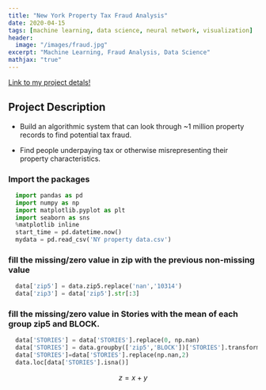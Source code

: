 ```yaml
---
title: "New York Property Tax Fraud Analysis"
date: 2020-04-15
tags: [machine learning, data science, neural network, visualization]
header:
  image: "/images/fraud.jpg"
excerpt: "Machine Learning, Fraud Analysis, Data Science"
mathjax: "true"
---
```



[Link to my project detals!](https://github.com/siyulai100/Fraud-Analysis-)
## Project Description

* Build an algorithmic system that can look through ~1 million property records to find potential tax fraud.

* Find people underpaying tax or otherwise misrepresenting their property characteristics.

### Import the packages

```python
  import pandas as pd
  import numpy as np
  import matplotlib.pyplot as plt
  import seaborn as sns
  %matplotlib inline
  start_time = pd.datetime.now()
  mydata = pd.read_csv('NY property data.csv')
```

### fill the missing/zero value in zip with the previous non-missing value

```python
  data['zip5'] = data.zip5.replace('nan','10314')
  data['zip3'] = data['zip5'].str[:3]
```

### fill the missing/zero value in Stories with the mean of each group zip5 and BLOCK.

```python
  data['STORIES'] = data['STORIES'].replace(0, np.nan)
  data['STORIES'] = data.groupby(['zip5','BLOCK'])['STORIES'].transform(lambda x:  x.fillna(x.mean()))
  data['STORIES']=data['STORIES'].replace(np.nan,2)
  data.loc[data['STORIES'].isna()]
```



$$ z = x+y $$
